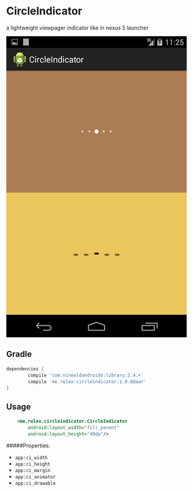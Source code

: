 CircleIndicator
===============
a lightweight viewpager indicator like in nexus 5 launcher 

![CircleIndicator](/screenshot.png)

Gradle
------------
```groovy
dependencies {
        compile 'com.nineoldandroids:library:2.4.+'
        compile 'me.relex:circleindicator:1.0.0@aar'
}
```

Usage
--------
```xml
	<me.relex.circleindicator.CircleIndicator
        android:layout_width="fill_parent"
        android:layout_height="40dp"/>
```

#####Properties:

* `app:ci_width`
* `app:ci_height`
* `app:ci_margin`
* `app:ci_animator`
* `app:ci_drawable`



